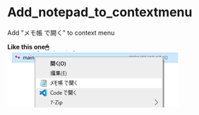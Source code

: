 # Add_notepad_to_contextmenu
Add "メモ帳 で開く" to context menu  
  
**Like this one🖱**  
![Context menu](https://github.com/BinaryDolphin29/Add_notepad_to_contextmenu/blob/main/about_tihs.png)
